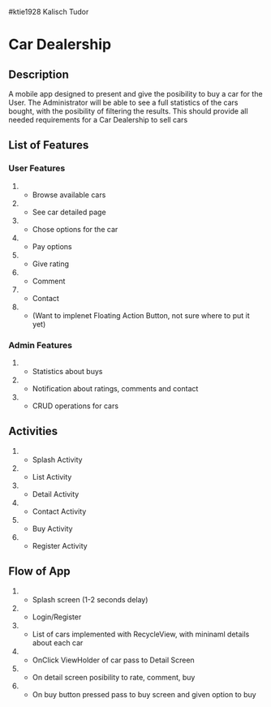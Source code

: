 #ktie1928 Kalisch Tudor
# Car Dealership
## Description
A mobile app designed to present and give the posibility to buy a car for the User. The Administrator will be able to see a full statistics of the cars bought, with the posibility of filtering the results. This should provide all needed requirements for a Car Dealership to sell cars
## List of Features


### User Features
1. - Browse available cars 
2. - See car detailed page 
3. - Chose options for the car 
4. - Pay options
5. - Give rating
6. - Comment 
7. - Contact
8. - (Want to implenet Floating Action Button, not sure where to put it yet)


### Admin Features
1. - Statistics about buys
2. - Notification about ratings, comments and contact
3. - CRUD operations for cars

## Activities
1. - Splash Activity
2. - List Activity
3. - Detail Activity
4. - Contact Activity
5. - Buy Activity
6. - Register Activity

## Flow of App
1. - Splash screen (1-2 seconds delay)
2. - Login/Register
3. - List of cars implemented with RecycleView, with mininaml details about each car
4. - OnClick ViewHolder of car pass to Detail Screen
5. - On detail screen posibility to rate, comment, buy
6. - On buy button pressed pass to buy screen and given option to buy
